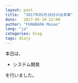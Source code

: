 ```yaml
---
layout: post
title:  "2017年05月10日の出来事"
date:   2017-05-10 22:00
author: "FUNABARA Masao"
lang: "ja"
categories: blog
tags: diary
---
```


本日は、

* システム開発

を行いました。

